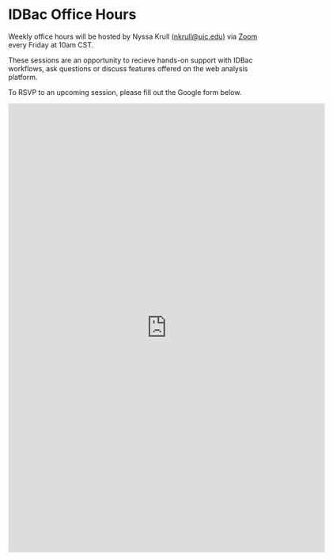 # IDBac Office Hours

Weekly office hours will be hosted by Nyssa Krull [(nkrull@uic.edu)](nkrull@uic.edu) via [Zoom](https://uic.zoom.us/j/85354946320?pwd=RmCgZ43hNraLe2F3JaLJygAbNeTmSJ.1) every Friday at 10am CST. 

These sessions are an opportunity to recieve hands-on support with IDBac workflows, ask questions or discuss features offered on the web analysis platform. 
<br>

To RSVP to an upcoming session, please fill out the Google form below. 
<br>

<iframe src="https://docs.google.com/forms/d/e/1FAIpQLSfYVB6Ieq6Ap-1SKy0QjarTIHUSiqpetmXnmTv3qM3ZQktiNQ/viewform?embedded=true" width="640" height="908" frameborder="0" marginheight="0" marginwidth="0">Loading…</iframe>
